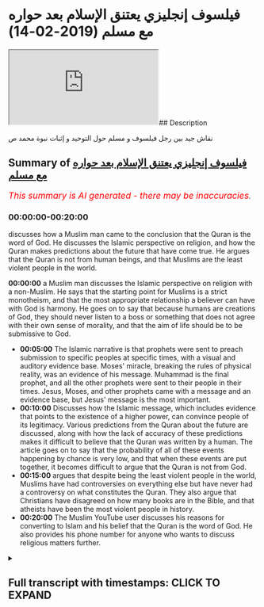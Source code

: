 # فيلسوف  إنجليزي يعتنق الإسلام بعد حواره مع مسلم (2019-02-14)

<iframe loading='lazy' allow='autoplay' src='https://www.youtube.com/embed/q6onrsQ2l8E'></iframe>## Description

نقاش جيد بين رجل فيلسوف و مسلم حول التوحيد و إثبات نبوة محمد ص

## Summary of [فيلسوف إنجليزي يعتنق الإسلام بعد حواره مع مسلم](https://www.youtube.com/watch?v=q6onrsQ2l8E)

*<span style="color:red; font-size:125%">This summary is AI generated - there may be inaccuracies</span>. [](/)*

### <a onclick="modifyYTiframeseektime('0')">00:00:00-00:20:00</a>

 discusses how a Muslim man came to the conclusion that the Quran is the word of God. He discusses the Islamic perspective on religion, and how the Quran makes predictions about the future that have come true. He argues that the Quran is not from human beings, and that Muslims are the least violent people in the world.

**<a onclick="modifyYTiframeseektime('0')">00:00:00</a>**  a Muslim man discusses the Islamic perspective on religion with a non-Muslim. He says that the starting point for Muslims is a strict monotheism, and that the most appropriate relationship a believer can have with God is harmony. He goes on to say that because humans are creations of God, they should never listen to a boss or something that does not agree with their own sense of morality, and that the aim of life should be to be submissive to God.

* **<a onclick="modifyYTiframeseektime('300')">00:05:00</a>** The Islamic narrative is that prophets were sent to preach submission to specific peoples at specific times, with a visual and auditory evidence base. Moses' miracle, breaking the rules of physical reality, was an evidence of his message. Muhammad is the final prophet, and all the other prophets were sent to their people in their times. Jesus, Moses, and other prophets came with a message and an evidence base, but Jesus' message is the most important.
* **<a onclick="modifyYTiframeseektime('600')">00:10:00</a>** Discusses how the Islamic message, which includes evidence that points to the existence of a higher power, can convince people of its legitimacy. Various predictions from the Quran about the future are discussed, along with how the lack of accuracy of these predictions makes it difficult to believe that the Quran was written by a human. The article goes on to say that the probability of all of these events happening by chance is very low, and that when these events are put together, it becomes difficult to argue that the Quran is not from God.
* **<a onclick="modifyYTiframeseektime('900')">00:15:00</a>** argues that despite being the least violent people in the world, Muslims have had controversies on everything else but have never had a controversy on what constitutes the Quran. They also argue that Christians have disagreed on how many books are in the Bible, and that atheists have been the most violent people in history.
* **<a onclick="modifyYTiframeseektime('1200')">00:20:00</a>** The Muslim YouTube user discusses his reasons for converting to Islam and his belief that the Quran is the word of God. He also provides his phone number for anyone who wants to discuss religious matters further.

<details><summary><h2>Full transcript with timestamps: CLICK TO EXPAND</h2></summary>

<a onclick="modifyYTiframeseektime('0')">0:00:00</a> look you said that you're looking at all  
<a onclick="modifyYTiframeseektime('2')">0:00:02</a> the different religions yeah once again  
<a onclick="modifyYTiframeseektime('4')">0:00:04</a> you said you don't accept idolatry and  
<a onclick="modifyYTiframeseektime('6')">0:00:06</a> stuff I accept accept I believe in that  
<a onclick="modifyYTiframeseektime('8')">0:00:08</a> as well I agree with you look the first  
<a onclick="modifyYTiframeseektime('10')">0:00:10</a> thing I want to say to you is from a  
<a onclick="modifyYTiframeseektime('12')">0:00:12</a> Muslim perspective from an Islamic  
<a onclick="modifyYTiframeseektime('13')">0:00:13</a> perspective yeah is that we would say  
<a onclick="modifyYTiframeseektime('15')">0:00:15</a> the starting point for us is a very  
<a onclick="modifyYTiframeseektime('19')">0:00:19</a> strict monotheism yeah so for us and the  
<a onclick="modifyYTiframeseektime('23')">0:00:23</a> sign point is like a monotheism well we  
<a onclick="modifyYTiframeseektime('25')">0:00:25</a> believe that there is an ultimate  
<a onclick="modifyYTiframeseektime('27')">0:00:27</a> creator sustainer an ultimate power  
<a onclick="modifyYTiframeseektime('30')">0:00:30</a> that initiated the universe if that  
<a onclick="modifyYTiframeseektime('33')">0:00:33</a> makes sense now how feasible does that  
<a onclick="modifyYTiframeseektime('35')">0:00:35</a> sound oh my Russia was at the sound of  
<a onclick="modifyYTiframeseektime('37')">0:00:37</a> your mind yeah I believe that the  
<a onclick="modifyYTiframeseektime('40')">0:00:40</a> Creator is what brings life to the  
<a onclick="modifyYTiframeseektime('43')">0:00:43</a> material realm Arturo is this an  
<a onclick="modifyYTiframeseektime('45')">0:00:45</a> illusion  
<a onclick="modifyYTiframeseektime('46')">0:00:46</a> yeah we can't take any of this stuff  
<a onclick="modifyYTiframeseektime('47')">0:00:47</a> with us when we go so the idea of an  
<a onclick="modifyYTiframeseektime('50')">0:00:50</a> immortal God from which we all  
<a onclick="modifyYTiframeseektime('51')">0:00:51</a> originated gives us purpose so you agree  
<a onclick="modifyYTiframeseektime('54')">0:00:54</a> with that idea you accept it I mean do  
<a onclick="modifyYTiframeseektime('56')">0:00:56</a> you believe in it their creator yeah  
<a onclick="modifyYTiframeseektime('58')">0:00:58</a> mate it its life to existence yeah it's  
<a onclick="modifyYTiframeseektime('77')">0:01:17</a> different in a create and creationism  
<a onclick="modifyYTiframeseektime('79')">0:01:19</a> creationism you're saying you reject  
<a onclick="modifyYTiframeseektime('84')">0:01:24</a> kind of like the biblical narrative by  
<a onclick="modifyYTiframeseektime('86')">0:01:26</a> at the same time you don't reject the  
<a onclick="modifyYTiframeseektime('87')">0:01:27</a> idea of an all-knowing all-powerful  
<a onclick="modifyYTiframeseektime('89')">0:01:29</a> creator force that side of the universe  
<a onclick="modifyYTiframeseektime('91')">0:01:31</a> yeah okay it's all right so what I was  
<a onclick="modifyYTiframeseektime('93')">0:01:33</a> going to say now since that's the case  
<a onclick="modifyYTiframeseektime('94')">0:01:34</a> now we have to define some of the  
<a onclick="modifyYTiframeseektime('96')">0:01:36</a> attributes of this creator yeah would  
<a onclick="modifyYTiframeseektime('98')">0:01:38</a> you accept that some of the attributes  
<a onclick="modifyYTiframeseektime('100')">0:01:40</a> are creative capacity or power or  
<a onclick="modifyYTiframeseektime('103')">0:01:43</a> knowledge would you say that these are  
<a onclick="modifyYTiframeseektime('105')">0:01:45</a> fundamental to - such as creativity  
<a onclick="modifyYTiframeseektime('114')">0:01:54</a> yes it is yeah you're saying is creative  
<a onclick="modifyYTiframeseektime('124')">0:02:04</a> the creative essence of the universe and  
<a onclick="modifyYTiframeseektime('127')">0:02:07</a> of individual souls yeah yes god I  
<a onclick="modifyYTiframeseektime('129')">0:02:09</a> completely agree how can we out your  
<a onclick="modifyYTiframeseektime('132')">0:02:12</a> intuition for example it is a  
<a onclick="modifyYTiframeseektime('134')">0:02:14</a> fundamental metaphysical function of our  
<a onclick="modifyYTiframeseektime('136')">0:02:16</a> of our personality our soul how come you  
<a onclick="modifyYTiframeseektime('139')">0:02:19</a> know how can we we can't prove we can't  
<a onclick="modifyYTiframeseektime('141')">0:02:21</a> program a machine for example to do  
<a onclick="modifyYTiframeseektime('143')">0:02:23</a> these things so how can we ever prove  
<a onclick="modifyYTiframeseektime('145')">0:02:25</a> that this is I exist outside yeah it's  
<a onclick="modifyYTiframeseektime('148')">0:02:28</a> good all right so having said that I  
<a onclick="modifyYTiframeseektime('150')">0:02:30</a> want ask your question what's the most  
<a onclick="modifyYTiframeseektime('152')">0:02:32</a> appropriate relationship you can have  
<a onclick="modifyYTiframeseektime('155')">0:02:35</a> with such an entity the most appropriate  
<a onclick="modifyYTiframeseektime('158')">0:02:38</a> relationship is one harmony essentially  
<a onclick="modifyYTiframeseektime('164')">0:02:44</a> when you live in harmony with mankind  
<a onclick="modifyYTiframeseektime('166')">0:02:46</a> and with the planet you are living in  
<a onclick="modifyYTiframeseektime('167')">0:02:47</a> harmony with God there is no separation  
<a onclick="modifyYTiframeseektime('170')">0:02:50</a> between the effects that you enact upon  
<a onclick="modifyYTiframeseektime('173')">0:02:53</a> the world and what comes to you what  
<a onclick="modifyYTiframeseektime('175')">0:02:55</a> more moral consequences okay I accept  
<a onclick="modifyYTiframeseektime('178')">0:02:58</a> that to a certain extent let me show you  
<a onclick="modifyYTiframeseektime('180')">0:03:00</a> something we have our own version of  
<a onclick="modifyYTiframeseektime('181')">0:03:01</a> that right so we say because if you look  
<a onclick="modifyYTiframeseektime('184')">0:03:04</a> at these in traditions they do reference  
<a onclick="modifyYTiframeseektime('186')">0:03:06</a> how to be one with God and these kinds  
<a onclick="modifyYTiframeseektime('188')">0:03:08</a> of things from our perspective we say  
<a onclick="modifyYTiframeseektime('190')">0:03:10</a> there is a way to basically be  
<a onclick="modifyYTiframeseektime('193')">0:03:13</a> harmonious with the will of the creator  
<a onclick="modifyYTiframeseektime('195')">0:03:15</a> and the way that works is basically the  
<a onclick="modifyYTiframeseektime('198')">0:03:18</a> Creator has made things created the  
<a onclick="modifyYTiframeseektime('200')">0:03:20</a> creation and in the creation you have  
<a onclick="modifyYTiframeseektime('203')">0:03:23</a> anima an inanimate right  
<a onclick="modifyYTiframeseektime('205')">0:03:25</a> as for the inanimate objects around us  
<a onclick="modifyYTiframeseektime('207')">0:03:27</a> they are forcibly or obliged to kind of  
<a onclick="modifyYTiframeseektime('212')">0:03:32</a> submit to the will of the of the Creator  
<a onclick="modifyYTiframeseektime('215')">0:03:35</a> right so basically in other words in  
<a onclick="modifyYTiframeseektime('218')">0:03:38</a> order to be one with creation in that  
<a onclick="modifyYTiframeseektime('220')">0:03:40</a> sense not in the sense of actual  
<a onclick="modifyYTiframeseektime('222')">0:03:42</a> physicality but we're talking in that  
<a onclick="modifyYTiframeseektime('224')">0:03:44</a> figurative sense the way to do that  
<a onclick="modifyYTiframeseektime('227')">0:03:47</a> would be to do where everything else  
<a onclick="modifyYTiframeseektime('228')">0:03:48</a> around you is doing so everything around  
<a onclick="modifyYTiframeseektime('231')">0:03:51</a> us if you accept the premise of them an  
<a onclick="modifyYTiframeseektime('233')">0:03:53</a> all-powerful creator is submissive to  
<a onclick="modifyYTiframeseektime('236')">0:03:56</a> that creator we will say by extension it  
<a onclick="modifyYTiframeseektime('238')">0:03:58</a> makes sense to also be submissive to the  
<a onclick="modifyYTiframeseektime('241')">0:04:01</a> Creator in the same way that everything  
<a onclick="modifyYTiframeseektime('244')">0:04:04</a> being submissive see does that make  
<a onclick="modifyYTiframeseektime('245')">0:04:05</a> sense I completely agree yeah submissive  
<a onclick="modifyYTiframeseektime('248')">0:04:08</a> to you but we know will of the creator  
<a onclick="modifyYTiframeseektime('249')">0:04:09</a> exactly the will of the creator  
<a onclick="modifyYTiframeseektime('251')">0:04:11</a> but never to an authoritarian figure  
<a onclick="modifyYTiframeseektime('253')">0:04:13</a> that's why I'm so against idolatry  
<a onclick="modifyYTiframeseektime('254')">0:04:14</a> because anyone these false prophets or  
<a onclick="modifyYTiframeseektime('257')">0:04:17</a> these dogmatic beliefs these are these  
<a onclick="modifyYTiframeseektime('260')">0:04:20</a> are not following these are not  
<a onclick="modifyYTiframeseektime('261')">0:04:21</a> creations of gods but their creations of  
<a onclick="modifyYTiframeseektime('262')">0:04:22</a> human beings and so never listen to a  
<a onclick="modifyYTiframeseektime('266')">0:04:26</a> boss or something that doesn't agree  
<a onclick="modifyYTiframeseektime('268')">0:04:28</a> with your own sense of morality that  
<a onclick="modifyYTiframeseektime('270')">0:04:30</a> comes from within but live in harmony  
<a onclick="modifyYTiframeseektime('272')">0:04:32</a> with with that that intuition which  
<a onclick="modifyYTiframeseektime('275')">0:04:35</a> comes essentially from God all right so  
<a onclick="modifyYTiframeseektime('277')">0:04:37</a> let me ask you a question because the  
<a onclick="modifyYTiframeseektime('278')">0:04:38</a> thing is it becomes very subjective when  
<a onclick="modifyYTiframeseektime('280')">0:04:40</a> it becomes clouded and that kind of  
<a onclick="modifyYTiframeseektime('282')">0:04:42</a> terminology I'll be honest with you  
<a onclick="modifyYTiframeseektime('283')">0:04:43</a> because what we will say is that if our  
<a onclick="modifyYTiframeseektime('287')">0:04:47</a> essentially our aim in life is to be  
<a onclick="modifyYTiframeseektime('289')">0:04:49</a> submissive to God right in the sense of  
<a onclick="modifyYTiframeseektime('293')">0:04:53</a> the aforementioned if that's the the aim  
<a onclick="modifyYTiframeseektime('296')">0:04:56</a> of life for the purpose of life surely  
<a onclick="modifyYTiframeseektime('298')">0:04:58</a> there should be a uniform way a  
<a onclick="modifyYTiframeseektime('301')">0:05:01</a> universal way that God has allowed human  
<a onclick="modifyYTiframeseektime('304')">0:05:04</a> beings to be able to do that a uniform I  
<a onclick="modifyYTiframeseektime('307')">0:05:07</a> agree yeah so now there we would say  
<a onclick="modifyYTiframeseektime('310')">0:05:10</a> this is the Islamic narrative I've been  
<a onclick="modifyYTiframeseektime('311')">0:05:11</a> completely straightforward with you yeah  
<a onclick="modifyYTiframeseektime('313')">0:05:13</a> the Islamic narrative is that the way  
<a onclick="modifyYTiframeseektime('315')">0:05:15</a> that happens is that the creator  
<a onclick="modifyYTiframeseektime('317')">0:05:17</a> communicates with the creation and he  
<a onclick="modifyYTiframeseektime('320')">0:05:20</a> does so through prophets who have come a  
<a onclick="modifyYTiframeseektime('322')">0:05:22</a> full time yeah so prophets are a  
<a onclick="modifyYTiframeseektime('324')">0:05:24</a> necessary extension of what is necessary  
<a onclick="modifyYTiframeseektime('327')">0:05:27</a> to happen on appropriate between the  
<a onclick="modifyYTiframeseektime('331')">0:05:31</a> creator and the creation or in this case  
<a onclick="modifyYTiframeseektime('333')">0:05:33</a> human being specifically who are  
<a onclick="modifyYTiframeseektime('334')">0:05:34</a> sentient beings and able to make their  
<a onclick="modifyYTiframeseektime('338')">0:05:38</a> own decisions on free world creatures so  
<a onclick="modifyYTiframeseektime('342')">0:05:42</a> there was a need for prophets there was  
<a onclick="modifyYTiframeseektime('344')">0:05:44</a> a need for the communication between the  
<a onclick="modifyYTiframeseektime('347')">0:05:47</a> creator and the creation and so prophets  
<a onclick="modifyYTiframeseektime('351')">0:05:51</a> came up for time the Islamic narrative  
<a onclick="modifyYTiframeseektime('352')">0:05:52</a> is that so long as humans were on earth  
<a onclick="modifyYTiframeseektime('354')">0:05:54</a> there were prophets preaching the  
<a onclick="modifyYTiframeseektime('356')">0:05:56</a> message of what we'd call submission  
<a onclick="modifyYTiframeseektime('358')">0:05:58</a> yeah so people like Adam you might have  
<a onclick="modifyYTiframeseektime('361')">0:06:01</a> heard of these kind of biblical names  
<a onclick="modifyYTiframeseektime('363')">0:06:03</a> Adam and Noah and Moses and Jesus all of  
<a onclick="modifyYTiframeseektime('366')">0:06:06</a> those are prophets that came to their  
<a onclick="modifyYTiframeseektime('369')">0:06:09</a> respective peoples and their respective  
<a onclick="modifyYTiframeseektime('370')">0:06:10</a> times and preached the message of  
<a onclick="modifyYTiframeseektime('373')">0:06:13</a> submission to their peoples  
<a onclick="modifyYTiframeseektime('375')">0:06:15</a> does that make sense right so what we  
<a onclick="modifyYTiframeseektime('378')">0:06:18</a> would say is that the the messengers  
<a onclick="modifyYTiframeseektime('380')">0:06:20</a> came fundamentally with two different  
<a onclick="modifyYTiframeseektime('381')">0:06:21</a> things they came with a message and they  
<a onclick="modifyYTiframeseektime('383')">0:06:23</a> came with a an evidence base to  
<a onclick="modifyYTiframeseektime('385')">0:06:25</a> substantiate that message so in the in  
<a onclick="modifyYTiframeseektime('389')">0:06:29</a> the case of Moses you might have heard  
<a onclick="modifyYTiframeseektime('390')">0:06:30</a> of these stories or basically you know  
<a onclick="modifyYTiframeseektime('392')">0:06:32</a> the C splitting and all these kind of  
<a onclick="modifyYTiframeseektime('394')">0:06:34</a> different things yeah it's in the Old  
<a onclick="modifyYTiframeseektime('396')">0:06:36</a> Testament it's also on the forum these  
<a onclick="modifyYTiframeseektime('398')">0:06:38</a> stories are meant to indicate that these  
<a onclick="modifyYTiframeseektime('400')">0:06:40</a> these are evidences yeah that are used  
<a onclick="modifyYTiframeseektime('403')">0:06:43</a> to prove the message of submission  
<a onclick="modifyYTiframeseektime('406')">0:06:46</a> because there's something which break  
<a onclick="modifyYTiframeseektime('408')">0:06:48</a> the natural capacity of physical reality  
<a onclick="modifyYTiframeseektime('409')">0:06:49</a> around us so there are evidence that  
<a onclick="modifyYTiframeseektime('411')">0:06:51</a> basically God is the author of of the  
<a onclick="modifyYTiframeseektime('414')">0:06:54</a> message that these prophets come with  
<a onclick="modifyYTiframeseektime('417')">0:06:57</a> now whereas all of the prophets and  
<a onclick="modifyYTiframeseektime('419')">0:06:59</a> messengers were sent to their respective  
<a onclick="modifyYTiframeseektime('421')">0:07:01</a> owners  
<a onclick="modifyYTiframeseektime('421')">0:07:01</a> yes this is this see spitting why is  
<a onclick="modifyYTiframeseektime('424')">0:07:04</a> that  
<a onclick="modifyYTiframeseektime('424')">0:07:04</a> I mean why why does that give evidence  
<a onclick="modifyYTiframeseektime('427')">0:07:07</a> that this is otherwise what's that got  
<a onclick="modifyYTiframeseektime('429')">0:07:09</a> to do with Mohammed first off disease  
<a onclick="modifyYTiframeseektime('430')">0:07:10</a> right so not the C splitting doesn't  
<a onclick="modifyYTiframeseektime('433')">0:07:13</a> have anything to do specifically with  
<a onclick="modifyYTiframeseektime('434')">0:07:14</a> Muhammad's message but it's I mean  
<a onclick="modifyYTiframeseektime('436')">0:07:16</a> although it is no Quran we're talking  
<a onclick="modifyYTiframeseektime('438')">0:07:18</a> specifically about Moses so in his time  
<a onclick="modifyYTiframeseektime('440')">0:07:20</a> and this is an interesting thing that  
<a onclick="modifyYTiframeseektime('442')">0:07:22</a> the rush to be alluded to by some of our  
<a onclick="modifyYTiframeseektime('444')">0:07:24</a> scholars in Islam that depending on the  
<a onclick="modifyYTiframeseektime('447')">0:07:27</a> societal kind of what society popular at  
<a onclick="modifyYTiframeseektime('451')">0:07:31</a> the time the evidence base that the  
<a onclick="modifyYTiframeseektime('454')">0:07:34</a> messengers come with suits that so at  
<a onclick="modifyYTiframeseektime('457')">0:07:37</a> the time of kind of what is it the  
<a onclick="modifyYTiframeseektime('459')">0:07:39</a> younger what you call it the middle  
<a onclick="modifyYTiframeseektime('461')">0:07:41</a> Empire whether whoever is in Egypt when  
<a onclick="modifyYTiframeseektime('463')">0:07:43</a> ramesses ii was there and they say that  
<a onclick="modifyYTiframeseektime('467')">0:07:47</a> Ramesses is linked to Pharaoh or no  
<a onclick="modifyYTiframeseektime('469')">0:07:49</a> let's mention the back at this time they  
<a onclick="modifyYTiframeseektime('472')">0:07:52</a> were fascinated with magic magic and all  
<a onclick="modifyYTiframeseektime('474')">0:07:54</a> those kind of things now Moses came with  
<a onclick="modifyYTiframeseektime('479')">0:07:59</a> a you could call it a miracle really  
<a onclick="modifyYTiframeseektime('481')">0:08:01</a> which basically broke the rules of  
<a onclick="modifyYTiframeseektime('484')">0:08:04</a> physical nature yeah and which which  
<a onclick="modifyYTiframeseektime('487')">0:08:07</a> acted as an evidence for the for his  
<a onclick="modifyYTiframeseektime('488')">0:08:08</a> people so when people saw it they said  
<a onclick="modifyYTiframeseektime('490')">0:08:10</a> okay well this makes sense you I'm  
<a onclick="modifyYTiframeseektime('492')">0:08:12</a> saying alright so for us now you will  
<a onclick="modifyYTiframeseektime('495')">0:08:15</a> say was our miracle right because we  
<a onclick="modifyYTiframeseektime('497')">0:08:17</a> need some evidence as well to be able to  
<a onclick="modifyYTiframeseektime('499')">0:08:19</a> substantiate the claim that prophet  
<a onclick="modifyYTiframeseektime('502')">0:08:22</a> Muhammad is the final messenger because  
<a onclick="modifyYTiframeseektime('504')">0:08:24</a> that's our claim  
<a onclick="modifyYTiframeseektime('505')">0:08:25</a> our claim is that prophet muhammad  
<a onclick="modifyYTiframeseektime('507')">0:08:27</a> whereas all of the other prophets were  
<a onclick="modifyYTiframeseektime('509')">0:08:29</a> sent to their people in their times  
<a onclick="modifyYTiframeseektime('510')">0:08:30</a> jesus moses etc Abram Muhammad was sent  
<a onclick="modifyYTiframeseektime('513')">0:08:33</a> for all peoples in all times so that's  
<a onclick="modifyYTiframeseektime('515')">0:08:35</a> the Islamic narrative so here's what  
<a onclick="modifyYTiframeseektime('517')">0:08:37</a> he's come with as he's come with an  
<a onclick="modifyYTiframeseektime('520')">0:08:40</a> auditory miracle or auditory evidence  
<a onclick="modifyYTiframeseektime('526')">0:08:46</a> base whereas all the prophets came  
<a onclick="modifyYTiframeseektime('527')">0:08:47</a> before usually with a visual evidence  
<a onclick="modifyYTiframeseektime('530')">0:08:50</a> base so like for example in the case of  
<a onclick="modifyYTiframeseektime('531')">0:08:51</a> Moses the sea splitting was something  
<a onclick="modifyYTiframeseektime('533')">0:08:53</a> for human beings to visualize and see  
<a onclick="modifyYTiframeseektime('535')">0:08:55</a> whereas what we say is the evidence base  
<a onclick="modifyYTiframeseektime('538')">0:08:58</a> for the Islamic message is actually the  
<a onclick="modifyYTiframeseektime('541')">0:09:01</a> Quran itself which is something actually  
<a onclick="modifyYTiframeseektime('544')">0:09:04</a> which was transmitted orally although it  
<a onclick="modifyYTiframeseektime('546')">0:09:06</a> does have of course written books as  
<a onclick="modifyYTiframeseektime('548')">0:09:08</a> well to cooperate and triangulate the  
<a onclick="modifyYTiframeseektime('550')">0:09:10</a> veracity of the oral message so here  
<a onclick="modifyYTiframeseektime('554')">0:09:14</a> the Quran has many different things  
<a onclick="modifyYTiframeseektime('557')">0:09:17</a> within it which basically would lead  
<a onclick="modifyYTiframeseektime('559')">0:09:19</a> someone to believe that it couldn't have  
<a onclick="modifyYTiframeseektime('561')">0:09:21</a> been because you were saying use a kind  
<a onclick="modifyYTiframeseektime('562')">0:09:22</a> of like rationalistic approach we're  
<a onclick="modifyYTiframeseektime('565')">0:09:25</a> using a probe ballistic kind of rush  
<a onclick="modifyYTiframeseektime('566')">0:09:26</a> nursing approach you would I would argue  
<a onclick="modifyYTiframeseektime('569')">0:09:29</a> that the Quranic discourse contains  
<a onclick="modifyYTiframeseektime('571')">0:09:31</a> within it an evidence base I'm actually  
<a onclick="modifyYTiframeseektime('574')">0:09:34</a> not a rationalist I'm an imperious okay  
<a onclick="modifyYTiframeseektime('576')">0:09:36</a> so yeah Russian isn't it oh yeah I think  
<a onclick="modifyYTiframeseektime('579')">0:09:39</a> I got me something yeah yeah we can't  
<a onclick="modifyYTiframeseektime('581')">0:09:41</a> just rush it  
<a onclick="modifyYTiframeseektime('582')">0:09:42</a> we need to experience - fair enough I  
<a onclick="modifyYTiframeseektime('584')">0:09:44</a> think you're right about that as well  
<a onclick="modifyYTiframeseektime('586')">0:09:46</a> and that's why by the way the  
<a onclick="modifyYTiframeseektime('587')">0:09:47</a> fundamental thing in Islam is as follows  
<a onclick="modifyYTiframeseektime('589')">0:09:49</a> one of the one of the fundamental  
<a onclick="modifyYTiframeseektime('591')">0:09:51</a> messages Islam comes with is as follows  
<a onclick="modifyYTiframeseektime('593')">0:09:53</a> well as Christianity says we're born  
<a onclick="modifyYTiframeseektime('595')">0:09:55</a> with original sin yeah  
<a onclick="modifyYTiframeseektime('596')">0:09:56</a> aslam says no we're born with something  
<a onclick="modifyYTiframeseektime('598')">0:09:58</a> called the filter the filter ax is a  
<a onclick="modifyYTiframeseektime('600')">0:10:00</a> predisposition to to basically submit to  
<a onclick="modifyYTiframeseektime('603')">0:10:03</a> God not only to know who he is that the  
<a onclick="modifyYTiframeseektime('605')">0:10:05</a> higher power but to submit to him  
<a onclick="modifyYTiframeseektime('607')">0:10:07</a> automatically so this presupposition is  
<a onclick="modifyYTiframeseektime('610')">0:10:10</a> awakened by the various messages or the  
<a onclick="modifyYTiframeseektime('614')">0:10:14</a> various evidences that human being is  
<a onclick="modifyYTiframeseektime('617')">0:10:17</a> there thereafter exposed to so human  
<a onclick="modifyYTiframeseektime('619')">0:10:19</a> being is for example exposed to the the  
<a onclick="modifyYTiframeseektime('621')">0:10:21</a> fine-tuning of the universe and you  
<a onclick="modifyYTiframeseektime('623')">0:10:23</a> don't have to be a physicist to read to  
<a onclick="modifyYTiframeseektime('625')">0:10:25</a> appreciate the fine-tuning of the  
<a onclick="modifyYTiframeseektime('626')">0:10:26</a> universe  
<a onclick="modifyYTiframeseektime('626')">0:10:26</a> you can literally look with your naked  
<a onclick="modifyYTiframeseektime('628')">0:10:28</a> eye and the fact that the universe is in  
<a onclick="modifyYTiframeseektime('630')">0:10:30</a> fact finely tuned right and these kind  
<a onclick="modifyYTiframeseektime('634')">0:10:34</a> of things  
<a onclick="modifyYTiframeseektime('635')">0:10:35</a> aim to reawaken you  
<a onclick="modifyYTiframeseektime('636')">0:10:36</a> beings from the sale of slumber into and  
<a onclick="modifyYTiframeseektime('640')">0:10:40</a> the recollection of God so that's the  
<a onclick="modifyYTiframeseektime('644')">0:10:44</a> main thing of the Islamic message as  
<a onclick="modifyYTiframeseektime('646')">0:10:46</a> with the Quranic discourse as we've said  
<a onclick="modifyYTiframeseektime('648')">0:10:48</a> before has within it evidences we would  
<a onclick="modifyYTiframeseektime('651')">0:10:51</a> say which are very powerful in  
<a onclick="modifyYTiframeseektime('653')">0:10:53</a> convincing people that this is a  
<a onclick="modifyYTiframeseektime('656')">0:10:56</a> basically something which had to be  
<a onclick="modifyYTiframeseektime('658')">0:10:58</a> extra human in other words it couldn't  
<a onclick="modifyYTiframeseektime('661')">0:11:01</a> have been put together by a human  
<a onclick="modifyYTiframeseektime('665')">0:11:05</a> ability so we were saying for example  
<a onclick="modifyYTiframeseektime('668')">0:11:08</a> the fact that the Quran precisely  
<a onclick="modifyYTiframeseektime('672')">0:11:12</a> discusses events that happens in the  
<a onclick="modifyYTiframeseektime('674')">0:11:14</a> future and I'll give you one example of  
<a onclick="modifyYTiframeseektime('675')">0:11:15</a> that there at a time of the Prophet  
<a onclick="modifyYTiframeseektime('678')">0:11:18</a> there were the Romans and a Persians and  
<a onclick="modifyYTiframeseektime('680')">0:11:20</a> the Quran makes very specific  
<a onclick="modifyYTiframeseektime('682')">0:11:22</a> predictions about who will win wars and  
<a onclick="modifyYTiframeseektime('684')">0:11:24</a> the case of chapter 30 verse 1 to 6 it  
<a onclick="modifyYTiframeseektime('687')">0:11:27</a> talks about the Romans decisively going  
<a onclick="modifyYTiframeseektime('690')">0:11:30</a> to beat the the Persians in three to  
<a onclick="modifyYTiframeseektime('692')">0:11:32</a> nine years in a nearby land now these  
<a onclick="modifyYTiframeseektime('694')">0:11:34</a> are this is one of many different  
<a onclick="modifyYTiframeseektime('695')">0:11:35</a> predictions of the future the Quran  
<a onclick="modifyYTiframeseektime('697')">0:11:37</a> makes and that the Sun now which is the  
<a onclick="modifyYTiframeseektime('699')">0:11:39</a> secondary book of the corpus that  
<a onclick="modifyYTiframeseektime('702')">0:11:42</a> Muslims believe in or the hadith the  
<a onclick="modifyYTiframeseektime('704')">0:11:44</a> strong hadith make of the future from a  
<a onclick="modifyYTiframeseektime('708')">0:11:48</a> probabilistic perspective we can say ok  
<a onclick="modifyYTiframeseektime('710')">0:11:50</a> well probably if someone says one thing  
<a onclick="modifyYTiframeseektime('713')">0:11:53</a> or two things they might have guessed  
<a onclick="modifyYTiframeseektime('714')">0:11:54</a> him to be correct but if we put them all  
<a onclick="modifyYTiframeseektime('716')">0:11:56</a> together it becomes very very difficult  
<a onclick="modifyYTiframeseektime('719')">0:11:59</a> to make the argument that he guessed all  
<a onclick="modifyYTiframeseektime('720')">0:12:00</a> of those correct especially when we  
<a onclick="modifyYTiframeseektime('722')">0:12:02</a> consider by the way did you know let me  
<a onclick="modifyYTiframeseektime('724')">0:12:04</a> tell you something in Jehovah's Witness  
<a onclick="modifyYTiframeseektime('727')">0:12:07</a> in the in the in the church of the  
<a onclick="modifyYTiframeseektime('729')">0:12:09</a> jehovah's witness you know they  
<a onclick="modifyYTiframeseektime('730')">0:12:10</a> predicted and by the way they believed  
<a onclick="modifyYTiframeseektime('732')">0:12:12</a> in this kind of thing where people will  
<a onclick="modifyYTiframeseektime('733')">0:12:13</a> bring you know divinely inspired they  
<a onclick="modifyYTiframeseektime('736')">0:12:16</a> predicted that the day of judgment will  
<a onclick="modifyYTiframeseektime('737')">0:12:17</a> be on 90 in the year 1977 you know that  
<a onclick="modifyYTiframeseektime('741')">0:12:21</a> and when that year did not when the day  
<a onclick="modifyYTiframeseektime('743')">0:12:23</a> of judgment didn't happen in that year  
<a onclick="modifyYTiframeseektime('744')">0:12:24</a> they cool there the great disappointment  
<a onclick="modifyYTiframeseektime('747')">0:12:27</a> because i mean i don't know why anyone  
<a onclick="modifyYTiframeseektime('749')">0:12:29</a> would be disappointed for the live  
<a onclick="modifyYTiframeseektime('750')">0:12:30</a> judgment not happening but they called  
<a onclick="modifyYTiframeseektime('752')">0:12:32</a> it the great disappointment the reason  
<a onclick="modifyYTiframeseektime('753')">0:12:33</a> why is because the prediction didn't  
<a onclick="modifyYTiframeseektime('755')">0:12:35</a> materialize and that has repercussions  
<a onclick="modifyYTiframeseektime('757')">0:12:37</a> around vacations for the message because  
<a onclick="modifyYTiframeseektime('760')">0:12:40</a> it couldn't bring divine if it didn't  
<a onclick="modifyYTiframeseektime('762')">0:12:42</a> materialize because it was meant to me  
<a onclick="modifyYTiframeseektime('763')">0:12:43</a> from all-knowing sauce  
<a onclick="modifyYTiframeseektime('766')">0:12:46</a> the saying the Quran predicted the  
<a onclick="modifyYTiframeseektime('768')">0:12:48</a> Romans were gonna defeat the Persians  
<a onclick="modifyYTiframeseektime('774')">0:12:54</a> the Roman Empire fell out for are you  
<a onclick="modifyYTiframeseektime('777')">0:12:57</a> talking about the Holy Roman to the  
<a onclick="modifyYTiframeseektime('778')">0:12:58</a> first of all the two Roman empires right  
<a onclick="modifyYTiframeseektime('780')">0:13:00</a> so the Roman Empire started in the year  
<a onclick="modifyYTiframeseektime('782')">0:13:02</a> 31 BC yeah  
<a onclick="modifyYTiframeseektime('784')">0:13:04</a> the gal the Gallic Wars and stuff like  
<a onclick="modifyYTiframeseektime('786')">0:13:06</a> that whatever and it continued on  
<a onclick="modifyYTiframeseektime('788')">0:13:08</a> but then the Holy Roman Empire side okay  
<a onclick="modifyYTiframeseektime('791')">0:13:11</a> now the Byzantine Empire which was what  
<a onclick="modifyYTiframeseektime('794')">0:13:14</a> was around at the time of the Prophet  
<a onclick="modifyYTiframeseektime('795')">0:13:15</a> Mohammed and continued on to Matilda at  
<a onclick="modifyYTiframeseektime('797')">0:13:17</a> 1400s this is what we refer to yeah okay  
<a onclick="modifyYTiframeseektime('800')">0:13:20</a> but the Roman Empire as you would have  
<a onclick="modifyYTiframeseektime('803')">0:13:23</a> known from the history lesson that you  
<a onclick="modifyYTiframeseektime('804')">0:13:24</a> know them were in constant wars with the  
<a onclick="modifyYTiframeseektime('807')">0:13:27</a> sassanids empires or they also called  
<a onclick="modifyYTiframeseektime('809')">0:13:29</a> the Sicilians emphasis Aeneas not others  
<a onclick="modifyYTiframeseektime('811')">0:13:31</a> yeah basically they put the persians and  
<a onclick="modifyYTiframeseektime('813')">0:13:33</a> then and this was referred to in the  
<a onclick="modifyYTiframeseektime('815')">0:13:35</a> western history books as the roman  
<a onclick="modifyYTiframeseektime('816')">0:13:36</a> sassanid wars now the point is the roman  
<a onclick="modifyYTiframeseektime('819')">0:13:39</a> empire as you would have known from from  
<a onclick="modifyYTiframeseektime('821')">0:13:41</a> the year 400 onwards and the profit came  
<a onclick="modifyYTiframeseektime('824')">0:13:44</a> around six hundred thirty you know  
<a onclick="modifyYTiframeseektime('827')">0:13:47</a> around that time so from the seventh  
<a onclick="modifyYTiframeseektime('828')">0:13:48</a> century but from that year from that  
<a onclick="modifyYTiframeseektime('830')">0:13:50</a> time period it was going down there was  
<a onclick="modifyYTiframeseektime('832')">0:13:52</a> a degeneration of the Roman Empire  
<a onclick="modifyYTiframeseektime('833')">0:13:53</a> anyways and so the Sassanid Empire was  
<a onclick="modifyYTiframeseektime('835')">0:13:55</a> much stronger so wonderful I made the  
<a onclick="modifyYTiframeseektime('837')">0:13:57</a> claim that the Roman Empire was going to  
<a onclick="modifyYTiframeseektime('839')">0:13:59</a> beat the Sassanid Empire in three to  
<a onclick="modifyYTiframeseektime('841')">0:14:01</a> nine years and in a pile and all these  
<a onclick="modifyYTiframeseektime('843')">0:14:03</a> different things it wasn't it was a kind  
<a onclick="modifyYTiframeseektime('845')">0:14:05</a> of ridiculous claim if you think about  
<a onclick="modifyYTiframeseektime('846')">0:14:06</a> from a probability perspective it's the  
<a onclick="modifyYTiframeseektime('848')">0:14:08</a> equivalent of betting on a very low team  
<a onclick="modifyYTiframeseektime('851')">0:14:11</a> maybe in the Champions League being a  
<a onclick="modifyYTiframeseektime('853')">0:14:13</a> very high team may be in the top five in  
<a onclick="modifyYTiframeseektime('855')">0:14:15</a> the in the Premier League right  
<a onclick="modifyYTiframeseektime('857')">0:14:17</a> I'm betting that they will beat them in  
<a onclick="modifyYTiframeseektime('859')">0:14:19</a> a certain way in a certain place in a  
<a onclick="modifyYTiframeseektime('860')">0:14:20</a> certain time period all these different  
<a onclick="modifyYTiframeseektime('862')">0:14:22</a> things so probabilistically the odds are  
<a onclick="modifyYTiframeseektime('864')">0:14:24</a> very low for that and that's one example  
<a onclick="modifyYTiframeseektime('865')">0:14:25</a> but there are many different examples  
<a onclick="modifyYTiframeseektime('866')">0:14:26</a> for example the conquest of Arabia by  
<a onclick="modifyYTiframeseektime('869')">0:14:29</a> the Muslims the fact that other nations  
<a onclick="modifyYTiframeseektime('871')">0:14:31</a> who fall into the hands of the Muslims  
<a onclick="modifyYTiframeseektime('873')">0:14:33</a> like Egypt and Yemen in Syria and Jordan  
<a onclick="modifyYTiframeseektime('874')">0:14:34</a> you know and Pakistan and India it's in  
<a onclick="modifyYTiframeseektime('877')">0:14:37</a> dual hand they're all these different  
<a onclick="modifyYTiframeseektime('878')">0:14:38</a> places which are now part of the rope  
<a onclick="modifyYTiframeseektime('880')">0:14:40</a> the the Islamic empire have been  
<a onclick="modifyYTiframeseektime('883')">0:14:43</a> predicted to be conquered by the by  
<a onclick="modifyYTiframeseektime('886')">0:14:46</a> Muslim hands by basically so all of this  
<a onclick="modifyYTiframeseektime('888')">0:14:48</a> is when we put this into a probability  
<a onclick="modifyYTiframeseektime('890')">0:14:50</a> generator it becomes very difficult to  
<a onclick="modifyYTiframeseektime('893')">0:14:53</a> argue that cook this all could have been  
<a onclick="modifyYTiframeseektime('894')">0:14:54</a> guests and I would actually argue I make  
<a onclick="modifyYTiframeseektime('896')">0:14:56</a> a very daring claim here  
<a onclick="modifyYTiframeseektime('897')">0:14:57</a> this is this kind of frequency and  
<a onclick="modifyYTiframeseektime('900')">0:15:00</a> accuracy of predictions has never been  
<a onclick="modifyYTiframeseektime('903')">0:15:03</a> able has never been predicted by anyone  
<a onclick="modifyYTiframeseektime('905')">0:15:05</a> I don't know if any human being if you  
<a onclick="modifyYTiframeseektime('907')">0:15:07</a> want to bring Nostradamus or the the job  
<a onclick="modifyYTiframeseektime('910')">0:15:10</a> is when there's anyone that you wanna  
<a onclick="modifyYTiframeseektime('911')">0:15:11</a> that have made predictions of the future  
<a onclick="modifyYTiframeseektime('912')">0:15:12</a> with this many with this much frequency  
<a onclick="modifyYTiframeseektime('915')">0:15:15</a> and detail which have actually  
<a onclick="modifyYTiframeseektime('917')">0:15:17</a> materialized in the way that they've  
<a onclick="modifyYTiframeseektime('918')">0:15:18</a> been to realized do you see what I'm  
<a onclick="modifyYTiframeseektime('922')">0:15:22</a> saying  
<a onclick="modifyYTiframeseektime('922')">0:15:22</a> so here when we say we have evidence for  
<a onclick="modifyYTiframeseektime('924')">0:15:24</a> the veracity and the truthfulness of  
<a onclick="modifyYTiframeseektime('926')">0:15:26</a> Islam we're not just saying that we have  
<a onclick="modifyYTiframeseektime('929')">0:15:29</a> kind of superfluous evidence or kind of  
<a onclick="modifyYTiframeseektime('932')">0:15:32</a> arbitrary subjective type evidences our  
<a onclick="modifyYTiframeseektime('934')">0:15:34</a> evidences are probably our actually can  
<a onclick="modifyYTiframeseektime('938')">0:15:38</a> be analyzed objectively you see what I'm  
<a onclick="modifyYTiframeseektime('941')">0:15:41</a> saying  
<a onclick="modifyYTiframeseektime('942')">0:15:42</a> this is not regarding the fact that the  
<a onclick="modifyYTiframeseektime('945')">0:15:45</a> Quran is also in and of itself a book  
<a onclick="modifyYTiframeseektime('948')">0:15:48</a> that claims that has no contradictions a  
<a onclick="modifyYTiframeseektime('950')">0:15:50</a> book that challenges mankind to produce  
<a onclick="modifyYTiframeseektime('952')">0:15:52</a> a chapter like him a book of the we  
<a onclick="modifyYTiframeseektime('956')">0:15:56</a> would actually I make the argument then  
<a onclick="modifyYTiframeseektime('957')">0:15:57</a> the only religious ancient religious  
<a onclick="modifyYTiframeseektime('959')">0:15:59</a> book ancient religious book which has  
<a onclick="modifyYTiframeseektime('961')">0:16:01</a> been preserved in terms of its its  
<a onclick="modifyYTiframeseektime('965')">0:16:05</a> material its corpus  
<a onclick="modifyYTiframeseektime('966')">0:16:06</a> we've never the Muslims have never had a  
<a onclick="modifyYTiframeseektime('968')">0:16:08</a> controversy and this can go on the  
<a onclick="modifyYTiframeseektime('970')">0:16:10</a> record and believe me I'm here every  
<a onclick="modifyYTiframeseektime('972')">0:16:12</a> week and people try and they'll try and  
<a onclick="modifyYTiframeseektime('973')">0:16:13</a> maybe but I can say this completely  
<a onclick="modifyYTiframeseektime('976')">0:16:16</a> clearly the Muslims have never had a  
<a onclick="modifyYTiframeseektime('978')">0:16:18</a> controversy on what constitutes the  
<a onclick="modifyYTiframeseektime('981')">0:16:21</a> Quran never it's never happened they've  
<a onclick="modifyYTiframeseektime('983')">0:16:23</a> had controversies on everything else but  
<a onclick="modifyYTiframeseektime('984')">0:16:24</a> they've never had a controversy on what  
<a onclick="modifyYTiframeseektime('986')">0:16:26</a> constitutes the Quran the Christians  
<a onclick="modifyYTiframeseektime('988')">0:16:28</a> around the other hand they are differing  
<a onclick="modifyYTiframeseektime('991')">0:16:31</a> on how many how many books on in the  
<a onclick="modifyYTiframeseektime('994')">0:16:34</a> biblical canon the the process say  
<a onclick="modifyYTiframeseektime('996')">0:16:36</a> seventy two books the Catholics say  
<a onclick="modifyYTiframeseektime('998')">0:16:38</a> sorry the Protestants am 66 the  
<a onclick="modifyYTiframeseektime('1000')">0:16:40</a> Catholics say 72 the Eastern Orthodox 81  
<a onclick="modifyYTiframeseektime('1003')">0:16:43</a> so here your names now how many books  
<a onclick="modifyYTiframeseektime('1004')">0:16:44</a> are in the in the Bible let alone the  
<a onclick="modifyYTiframeseektime('1006')">0:16:46</a> manuscripts in these things so here what  
<a onclick="modifyYTiframeseektime('1008')">0:16:48</a> we're saying is not only deny our  
<a onclick="modifyYTiframeseektime('1009')">0:16:49</a> evidences there are analyzable just a  
<a onclick="modifyYTiframeseektime('1014')">0:16:54</a> word but also we have that which is  
<a onclick="modifyYTiframeseektime('1017')">0:16:57</a> necessary for a book to be a Word of God  
<a onclick="modifyYTiframeseektime('1019')">0:16:59</a> a preserved book free from contradiction  
<a onclick="modifyYTiframeseektime('1022')">0:17:02</a> and unlimite book so with that you see  
<a onclick="modifyYTiframeseektime('1026')">0:17:06</a> the power of the  
<a onclick="modifyYTiframeseektime('1028')">0:17:08</a> the the argument yeah no I believe that  
<a onclick="modifyYTiframeseektime('1032')">0:17:12</a> it's been like you know you when you buy  
<a onclick="modifyYTiframeseektime('1034')">0:17:14</a> a software for the first time and you  
<a onclick="modifyYTiframeseektime('1036')">0:17:16</a> install updates yes like Christianity  
<a onclick="modifyYTiframeseektime('1039')">0:17:19</a> came along that was one update and we've  
<a onclick="modifyYTiframeseektime('1041')">0:17:21</a> had Islam yeah I said that's a good way  
<a onclick="modifyYTiframeseektime('1044')">0:17:24</a> the thing is that we the only problem  
<a onclick="modifyYTiframeseektime('1049')">0:17:29</a> was yeah yeah in any religion is  
<a onclick="modifyYTiframeseektime('1051')">0:17:31</a> violence as you know yes  
<a onclick="modifyYTiframeseektime('1053')">0:17:33</a> we've always seen this violence in all  
<a onclick="modifyYTiframeseektime('1056')">0:17:36</a> religions I'm not here to blame  
<a onclick="modifyYTiframeseektime('1058')">0:17:38</a> yes yeah I think that the only problem  
<a onclick="modifyYTiframeseektime('1061')">0:17:41</a> is that the thing that people blame  
<a onclick="modifyYTiframeseektime('1064')">0:17:44</a> Islam for there is why they so violent  
<a onclick="modifyYTiframeseektime('1067')">0:17:47</a> yeah there is and then they have to kind  
<a onclick="modifyYTiframeseektime('1070')">0:17:50</a> of look at themselves were the Western  
<a onclick="modifyYTiframeseektime('1072')">0:17:52</a> intervention we also have to say exactly  
<a onclick="modifyYTiframeseektime('1074')">0:17:54</a> that area of the world has been a kind  
<a onclick="modifyYTiframeseektime('1078')">0:17:58</a> of hodgepodge of different civilizations  
<a onclick="modifyYTiframeseektime('1081')">0:18:01</a> like that boy Rome to the west yet the  
<a onclick="modifyYTiframeseektime('1083')">0:18:03</a> Mongols Arabs were all competing and and  
<a onclick="modifyYTiframeseektime('1087')">0:18:07</a> of course that violence is very harmful  
<a onclick="modifyYTiframeseektime('1089')">0:18:09</a> to a person and it causes arguments okay  
<a onclick="modifyYTiframeseektime('1096')">0:18:16</a> I accept what you're saying you're right  
<a onclick="modifyYTiframeseektime('1097')">0:18:17</a> violence is never a good thing but  
<a onclick="modifyYTiframeseektime('1098')">0:18:18</a> that's a in defense of Islam yeah when  
<a onclick="modifyYTiframeseektime('1103')">0:18:23</a> people accuse Islamic world to face my  
<a onclick="modifyYTiframeseektime('1105')">0:18:25</a> violence yeah look at the cultural  
<a onclick="modifyYTiframeseektime('1106')">0:18:26</a> context here yeah exactly I mean if we  
<a onclick="modifyYTiframeseektime('1109')">0:18:29</a> look at the raw data you'll find that in  
<a onclick="modifyYTiframeseektime('1112')">0:18:32</a> terms of population I would actually  
<a onclick="modifyYTiframeseektime('1115')">0:18:35</a> make the argument that it's like Muslim  
<a onclick="modifyYTiframeseektime('1117')">0:18:37</a> people as a proportion of the population  
<a onclick="modifyYTiframeseektime('1119')">0:18:39</a> are probably the least violent I know  
<a onclick="modifyYTiframeseektime('1121')">0:18:41</a> that sounds ridiculous in the last 100  
<a onclick="modifyYTiframeseektime('1123')">0:18:43</a> years they have proven to be the least  
<a onclick="modifyYTiframeseektime('1125')">0:18:45</a> violent people in the world in terms of  
<a onclick="modifyYTiframeseektime('1126')">0:18:46</a> religion why  
<a onclick="modifyYTiframeseektime('1128')">0:18:48</a> and this gotta sound ridiculous some  
<a onclick="modifyYTiframeseektime('1130')">0:18:50</a> guys laughing the head off in a home  
<a onclick="modifyYTiframeseektime('1132')">0:18:52</a> there believe me but if you count the  
<a onclick="modifyYTiframeseektime('1135')">0:18:55</a> amount of people that have died as a  
<a onclick="modifyYTiframeseektime('1136')">0:18:56</a> result of the imperialistic Wars or  
<a onclick="modifyYTiframeseektime('1138')">0:18:58</a> world war one world war two also if you  
<a onclick="modifyYTiframeseektime('1140')">0:19:00</a> count the full Wars of America and if we  
<a onclick="modifyYTiframeseektime('1142')">0:19:02</a> consider state violence as a kind of  
<a onclick="modifyYTiframeseektime('1144')">0:19:04</a> violence which we there's no reason for  
<a onclick="modifyYTiframeseektime('1145')">0:19:05</a> us not to we'll come to the conclusion  
<a onclick="modifyYTiframeseektime('1148')">0:19:08</a> that the most violent people have been  
<a onclick="modifyYTiframeseektime('1149')">0:19:09</a> atheists like Stalin others and  
<a onclick="modifyYTiframeseektime('1152')">0:19:12</a> Christians if you consider Hitler or  
<a onclick="modifyYTiframeseektime('1155')">0:19:15</a> Christian I don't know why he considered  
<a onclick="modifyYTiframeseektime('1156')">0:19:16</a> himself and people like him and so on  
<a onclick="modifyYTiframeseektime('1159')">0:19:19</a> and so forth it's not actually for  
<a onclick="modifyYTiframeseektime('1161')">0:19:21</a> as reasonably and in the grand scheme of  
<a onclick="modifyYTiframeseektime('1164')">0:19:24</a> things as a proportion of the population  
<a onclick="modifyYTiframeseektime('1166')">0:19:26</a> especially if we talk about the colonial  
<a onclick="modifyYTiframeseektime('1168')">0:19:28</a> period because most of the Muslim world  
<a onclick="modifyYTiframeseektime('1169')">0:19:29</a> was subjugated under the colonial or  
<a onclick="modifyYTiframeseektime('1172')">0:19:32</a> western wall it fairs actually quite  
<a onclick="modifyYTiframeseektime('1174')">0:19:34</a> well but having said that because of the  
<a onclick="modifyYTiframeseektime('1177')">0:19:37</a> kind of the post Cold War terroristic  
<a onclick="modifyYTiframeseektime('1179')">0:19:39</a> backlash that we've been getting and the  
<a onclick="modifyYTiframeseektime('1182')">0:19:42</a> the focus on terrorism so a lot of  
<a onclick="modifyYTiframeseektime('1185')">0:19:45</a> people now will think of Islam as a  
<a onclick="modifyYTiframeseektime('1187')">0:19:47</a> violent religion but we shouldn't think  
<a onclick="modifyYTiframeseektime('1190')">0:19:50</a> just looking at the raw data of Islam as  
<a onclick="modifyYTiframeseektime('1192')">0:19:52</a> any more or less violent as of the war  
<a onclick="modifyYTiframeseektime('1194')">0:19:54</a> face who have proponents of those days  
<a onclick="modifyYTiframeseektime('1197')">0:19:57</a> actually performing more more violence  
<a onclick="modifyYTiframeseektime('1199')">0:19:59</a> in the in the span of the last 100 150  
<a onclick="modifyYTiframeseektime('1202')">0:20:02</a> years than Muslims but going back to  
<a onclick="modifyYTiframeseektime('1205')">0:20:05</a> what I was saying I was saying that look  
<a onclick="modifyYTiframeseektime('1207')">0:20:07</a> we have an argument for basically the  
<a onclick="modifyYTiframeseektime('1211')">0:20:11</a> the truthfulness of Islam yeah I'm not  
<a onclick="modifyYTiframeseektime('1214')">0:20:14</a> gonna lie to you I believed I was going  
<a onclick="modifyYTiframeseektime('1216')">0:20:16</a> to be straightforward with you yeah  
<a onclick="modifyYTiframeseektime('1218')">0:20:18</a> because I like you you know you're a  
<a onclick="modifyYTiframeseektime('1219')">0:20:19</a> nice guy he's dressed well you know I  
<a onclick="modifyYTiframeseektime('1221')">0:20:21</a> came here not I didn't even I didn't  
<a onclick="modifyYTiframeseektime('1223')">0:20:23</a> even dress properly today you know this  
<a onclick="modifyYTiframeseektime('1226')">0:20:26</a> game you know I was gonna I was gonna  
<a onclick="modifyYTiframeseektime('1228')">0:20:28</a> come I wasn't gonna come today but I'm  
<a onclick="modifyYTiframeseektime('1230')">0:20:30</a> happy I did because I had a conversation  
<a onclick="modifyYTiframeseektime('1231')">0:20:31</a> with you yeah listen to me I'm gonna  
<a onclick="modifyYTiframeseektime('1235')">0:20:35</a> tell you directly I believe that the  
<a onclick="modifyYTiframeseektime('1237')">0:20:37</a> purpose of life is to worship God  
<a onclick="modifyYTiframeseektime('1239')">0:20:39</a> through submission not only is that the  
<a onclick="modifyYTiframeseektime('1242')">0:20:42</a> case I believe that the guidelines for  
<a onclick="modifyYTiframeseektime('1245')">0:20:45</a> human beings is therefore the Quran  
<a onclick="modifyYTiframeseektime('1248')">0:20:48</a> because it's the final book for the  
<a onclick="modifyYTiframeseektime('1249')">0:20:49</a> reasons I've mentioned so if you want to  
<a onclick="modifyYTiframeseektime('1252')">0:20:52</a> live a fruitful life which is in  
<a onclick="modifyYTiframeseektime('1253')">0:20:53</a> compliance with the will of God it's got  
<a onclick="modifyYTiframeseektime('1256')">0:20:56</a> to be done through the injunctions of  
<a onclick="modifyYTiframeseektime('1258')">0:20:58</a> the Quran and the Sunnah now I've given  
<a onclick="modifyYTiframeseektime('1262')">0:21:02</a> you the reasons why like I've given you  
<a onclick="modifyYTiframeseektime('1264')">0:21:04</a> some more of an epistemological base as  
<a onclick="modifyYTiframeseektime('1266')">0:21:06</a> to why we believe in what we believe do  
<a onclick="modifyYTiframeseektime('1269')">0:21:09</a> you accept that that epistemological  
<a onclick="modifyYTiframeseektime('1271')">0:21:11</a> base I have given you is an argument  
<a onclick="modifyYTiframeseektime('1274')">0:21:14</a> which can be accepted or should be  
<a onclick="modifyYTiframeseektime('1276')">0:21:16</a> accepted based on the evidences before I  
<a onclick="modifyYTiframeseektime('1280')">0:21:20</a> think that unless someone comes up with  
<a onclick="modifyYTiframeseektime('1283')">0:21:23</a> a more up-to-date version of truth  
<a onclick="modifyYTiframeseektime('1286')">0:21:26</a> the illogic courtroom yes I suppose it  
<a onclick="modifyYTiframeseektime('1290')">0:21:30</a> can make sense to accept that as the  
<a onclick="modifyYTiframeseektime('1293')">0:21:33</a> most up-to-date fantastic so what we can  
<a onclick="modifyYTiframeseektime('1297')">0:21:37</a> do is we can do the Shahadah right now  
<a onclick="modifyYTiframeseektime('1300')">0:21:40</a> this adder is the declaration of faith'  
<a onclick="modifyYTiframeseektime('1303')">0:21:43</a> now you believe in you believe in what  
<a onclick="modifyYTiframeseektime('1305')">0:21:45</a> I've just said you would you agree that  
<a onclick="modifyYTiframeseektime('1306')">0:21:46</a> the Quran is probably the Word of God  
<a onclick="modifyYTiframeseektime('1308')">0:21:48</a> based on what I've soldiers okay so what  
<a onclick="modifyYTiframeseektime('1314')">0:21:54</a> do you do now is you it's good now to  
<a onclick="modifyYTiframeseektime('1317')">0:21:57</a> become a Muslim and what the word Muslim  
<a onclick="modifyYTiframeseektime('1319')">0:21:59</a> actually means is someone who submits  
<a onclick="modifyYTiframeseektime('1320')">0:22:00</a> their will to God as we've said in the  
<a onclick="modifyYTiframeseektime('1323')">0:22:03</a> beginning that's the whole point of it  
<a onclick="modifyYTiframeseektime('1324')">0:22:04</a> and what I'll do is I'll give you my  
<a onclick="modifyYTiframeseektime('1325')">0:22:05</a> number  
<a onclick="modifyYTiframeseektime('1326')">0:22:06</a> and then you will discuss more like you  
<a onclick="modifyYTiframeseektime('1329')">0:22:09</a> know how to kind of perform your rituals  
<a onclick="modifyYTiframeseektime('1332')">0:22:12</a> and these kind of things and get your a  
<a onclick="modifyYTiframeseektime('1334')">0:22:14</a> package of things to do in watch and I  
<a onclick="modifyYTiframeseektime('1337')">0:22:17</a> will take it easy on you but how do you  
<a onclick="modifyYTiframeseektime('1338')">0:22:18</a> feel should go for it and I I wouldn't  
<a onclick="modifyYTiframeseektime('1342')">0:22:22</a> call myself not too much already  
<a onclick="modifyYTiframeseektime('1343')">0:22:23</a> practicing it's nothing new for me I was  
<a onclick="modifyYTiframeseektime('1348')">0:22:28</a> very very much like that yeah would you  
<a onclick="modifyYTiframeseektime('1350')">0:22:30</a> like that okay let's do it them so I'm  
<a onclick="modifyYTiframeseektime('1352')">0:22:32</a> gonna say an hour but you answer or you  
<a onclick="modifyYTiframeseektime('1354')">0:22:34</a> just kind of follow what I say and then  
<a onclick="modifyYTiframeseektime('1356')">0:22:36</a> I'll say you in English okay yeah I'll  
<a onclick="modifyYTiframeseektime('1359')">0:22:39</a> say never first so follow I say a shadow  
<a onclick="modifyYTiframeseektime('1363')">0:22:43</a> yeah I'll say in Arabic and then you say  
<a onclick="modifyYTiframeseektime('1365')">0:22:45</a> Ann Arbor and then a English first  
<a onclick="modifyYTiframeseektime('1367')">0:22:47</a> yeah okay fine so say a shadow I'll say  
<a onclick="modifyYTiframeseektime('1378')">0:22:58</a> that so what you're gonna say is I bear  
<a onclick="modifyYTiframeseektime('1379')">0:22:59</a> witness that there's only one God worthy  
<a onclick="modifyYTiframeseektime('1381')">0:23:01</a> of worship being submissive to which is  
<a onclick="modifyYTiframeseektime('1383')">0:23:03</a> we believe that the God that we cook  
<a onclick="modifyYTiframeseektime('1384')">0:23:04</a> yeah and that the Prophet is the final  
<a onclick="modifyYTiframeseektime('1386')">0:23:06</a> messenger yeah okay  
<a onclick="modifyYTiframeseektime('1388')">0:23:08</a> ash hadu an LA ilaha illallah WA ash  
<a onclick="modifyYTiframeseektime('1395')">0:23:15</a> hadu ana muhammadan rasulullah  
<a onclick="modifyYTiframeseektime('1405')">0:23:25</a> nice one for the family or friend  
<a onclick="modifyYTiframeseektime('1425')">0:23:45</a> so now I'm going to give you my number  
<a onclick="modifyYTiframeseektime('1442')">0:24:02</a> off camera a kiss and then you can call  
<a onclick="modifyYTiframeseektime('1446')">0:24:06</a> me for anything you need yeah and by the  
<a onclick="modifyYTiframeseektime('1448')">0:24:08</a> way we're probably going to get  
<a onclick="modifyYTiframeseektime('1448')">0:24:08</a> something to eat afterwards you're  
<a onclick="modifyYTiframeseektime('1449')">0:24:09</a> definitely invite today's eat by the way  
<a onclick="modifyYTiframeseektime('1451')">0:24:11</a> it's one of the extensions of it so  
<a onclick="modifyYTiframeseektime('1453')">0:24:13</a> you're already in a Muslim celebration  
<a onclick="modifyYTiframeseektime('1455')">0:24:15</a> all right Yeomans give you my number  
<a onclick="modifyYTiframeseektime('1457')">0:24:17</a> I'm very fond of you sorry guys please  
</details>
